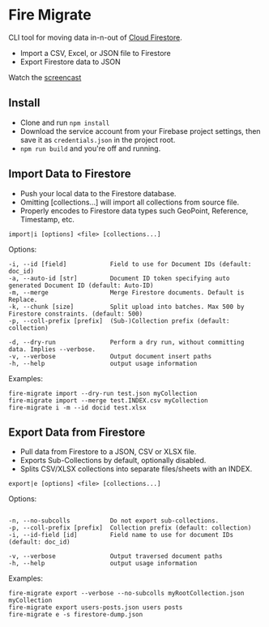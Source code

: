 # Fire Migrate

CLI tool for moving data in-n-out of [Cloud Firestore](https://firebase.google.com/docs/firestore/).

- Import a CSV, Excel, or JSON file to Firestore
- Export Firestore data to JSON

Watch the [screencast](https://angularfirebase.com/lessons/import-csv-json-or-excel-to-firestore/)

## Install

- Clone and run `npm install`
- Download the service account from your Firebase project settings, then save it as `credentials.json` in the project root. 
- `npm run build` and you're off and running.

## Import Data to Firestore

- Push your local data to the Firestore database.
- Omitting [collections...] will import all collections from source file.
- Properly encodes to Firestore data types such GeoPoint, Reference, Timestamp, etc.

```
import|i [options] <file> [collections...]
```

Options:
```
-i, --id [field]            Field to use for Document IDs (default: doc_id)
-a, --auto-id [str]         Document ID token specifying auto generated Document ID (default: Auto-ID)
-m, --merge                 Merge Firestore documents. Default is Replace.
-k, --chunk [size]          Split upload into batches. Max 500 by Firestore constraints. (default: 500)
-p, --coll-prefix [prefix]  (Sub-)Collection prefix (default: collection)

-d, --dry-run               Perform a dry run, without committing data. Implies --verbose.
-v, --verbose               Output document insert paths
-h, --help                  output usage information
```

Examples:
```
fire-migrate import --dry-run test.json myCollection
fire-migrate import --merge test.INDEX.csv myCollection
fire-migrate i -m --id docid test.xlsx
```

## Export Data from Firestore

- Pull data from Firestore to a JSON, CSV or XLSX file. 
- Exports Sub-Collections by default, optionally disabled.
- Splits CSV/XLSX collections into separate files/sheets with an INDEX.

```
export|e [options] <file> [collections...]
```

Options:
```

-n, --no-subcolls           Do not export sub-collections.
-p, --coll-prefix [prefix]  Collection prefix (default: collection)
-i, --id-field [id]         Field name to use for document IDs (default: doc_id)

-v, --verbose               Output traversed document paths
-h, --help                  output usage information
```

Examples:
```
fire-migrate export --verbose --no-subcolls myRootCollection.json myCollection
fire-migrate export users-posts.json users posts
fire-migrate e -s firestore-dump.json
```